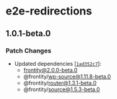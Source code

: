 # e2e-redirections

## 1.0.1-beta.0

### Patch Changes

- Updated dependencies [[`1ad352c7`](https://github.com/frontity/frontity/commit/1ad352c7a5c3df7eaff8bf0b15441d0bd27ff3be)]:
  - frontity@2.0.0-beta.0
  - @frontity/wp-source@1.11.8-beta.0
  - @frontity/router@1.3.1-beta.0
  - @frontity/source@1.5.3-beta.0
